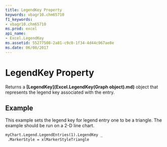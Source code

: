 ```yaml
---
title: LegendKey Property
keywords: vbagr10.chm65710
f1_keywords:
- vbagr10.chm65710
ms.prod: excel
api_name:
- Excel.LegendKey
ms.assetid: 55277508-2a81-c9c0-1f34-4d44c967ae8e
ms.date: 06/08/2017
---
```



# LegendKey Property

Returns a  **[LegendKey](Excel.LegendKey(Graph object).md)** object that represents the legend key associated with the entry.


## Example

This example sets the legend key for legend entry one to be a triangle. The example should be run on a 2-D line chart.


```vb
myChart.Legend.LegendEntries(1).LegendKey _ 
 .MarkerStyle = xlMarkerStyleTriangle
```


